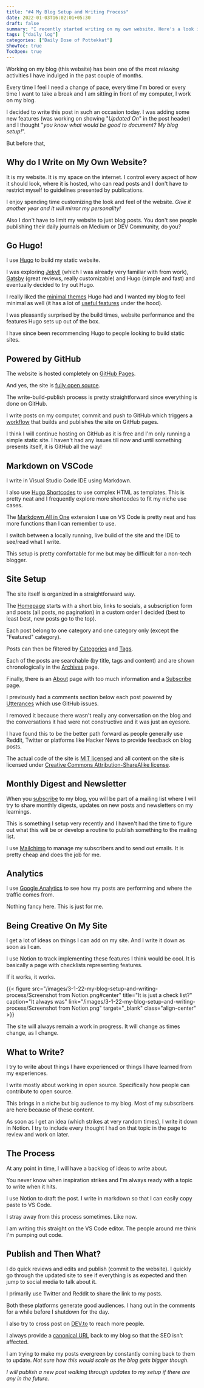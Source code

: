 ```yaml
---
title: "#4 My Blog Setup and Writing Process"
date: 2022-01-03T16:02:01+05:30
draft: false
summary: "I recently started writing on my own website. Here's a look into my setup and the process I follow to write posts."
tags: ["daily log"]
categories: ["Daily Dose of Pottekkat"]
ShowToc: true
TocOpen: true
---
```


Working on my blog (this website) has been one of the most _relaxing_ activities I have indulged in the past couple of months.

Every time I feel I need a change of pace, every time I'm bored or every time I want to take a break and I am sitting in front of my computer, I work on my blog.

I decided to write this post in such an occasion today. I was adding some new features (was working on showing "_Updated On_" in the post header) and I thought "_you know what would be good to document? My blog setup!_".

But before that,

## Why do I Write on My Own Website?

It is my website. It is my space on the internet. I control every aspect of how it should look, where it is hosted, who can read posts and I don't have to restrict myself to guidelines presented by publications.

I enjoy spending time customizing the look and feel of the website. _Give it another year and it will mirror my personality!_

Also I don't have to limit my website to just blog posts. You don't see people publishing their daily journals on Medium or DEV Community, do you?

## Go Hugo!

I use [Hugo](https://gohugo.io/) to build my static website.

I was exploring [Jekyll](https://jekyllrb.com/) (which I was already very familiar with from work), [Gatsby](https://www.gatsbyjs.com/) (great reviews, really customizable) and Hugo (simple and fast) and eventually decided to try out Hugo.

I really liked the [minimal themes](https://themes.gohugo.io/tags/minimal/) Hugo had and I wanted my blog to feel minimal as well (it has a lot of [useful features](https://github.com/pottekkat/personal-website#new-features) under the hood).

I was pleasantly surprised by the build times, website performance and the features Hugo sets up out of the box.

I have since been recommending Hugo to people looking to build static sites.

## Powered by GitHub

The website is hosted completely on [GitHub Pages](https://pages.github.com/).

And yes, the site is [fully open source](https://github.com/pottekkat/personal-website).

The write-build-publish process is pretty straightforward since everything is done on GitHub.

I write posts on my computer, commit and push to GitHub which triggers a [workflow](https://github.com/pottekkat/personal-website/blob/hugo/.github/workflows/gh-pages.yml) that builds and publishes the site on GitHub pages.

I think I will continue hosting on GitHub as it is free and I'm only running a simple static site. I haven't had any issues till now and until something presents itself, it is GitHub all the way!

## Markdown on VSCode

I write in Visual Studio Code IDE using Markdown.

I also use [Hugo Shortcodes](https://gohugo.io/content-management/shortcodes/) to use complex HTML as templates. This is pretty neat and I frequently explore more shortcodes to fit my niche use cases.

The [Markdown All in One](https://marketplace.visualstudio.com/items?itemName=yzhang.markdown-all-in-one) extension I use on VS Code is pretty neat and has more functions than I can remember to use.

I switch between a locally running, live build of the site and the IDE to see/read what I write.

This setup is pretty comfortable for me but may be difficult for a non-tech blogger.

## Site Setup

The site itself is organized in a straightforward way.

The [Homepage](/) starts with a short bio, links to socials, a subscription form and posts (all posts, no pagination) in a custom order I decided (best to least best, new posts go to the top).

Each post belong to one category and one category only (except the "Featured" category).

Posts can then be filtered by [Categories](/categories) and [Tags](/tags).

Each of the posts are searchable (by title, tags and content) and are shown chronologically in the [Archives](/archives) page.

Finally, there is an [About](/about) page with too much information and a [Subscribe](/subscribe) page.

I previously had a comments section below each post powered by [Utterances](https://utteranc.es/) which use GitHub issues.

I removed it because there wasn't really any conversation on the blog and the conversations it had were not constructive and it was just an eyesore.

I have found this to be the better path forward as people generally use Reddit, Twitter or platforms like Hacker News to provide feedback on blog posts.

The actual code of the site is [MIT licensed](https://github.com/pottekkat/personal-website/blob/hugo/LICENSE) and all content on the site is licensed under [Creative Commons Attribution-ShareAlike license](https://creativecommons.org/licenses/by-sa/4.0/).

## Monthly Digest and Newsletter

When you [subscribe](/subscribe) to my blog, you will be part of a mailing list where I will try to share monthly digests, updates on new posts and newsletters on my learnings.

This is something I setup very recently and I haven't had the time to figure out what this will be or develop a routine to publish something to the mailing list.

I use [Mailchimp](https://mailchimp.com/) to manage my subscribers and to send out emails. It is pretty cheap and does the job for me.

## Analytics

I use [Google Analytics](https://marketingplatform.google.com/about/analytics/) to see how my posts are performing and where the traffic comes from.

Nothing fancy here. This is just for me.

## Being Creative On My Site

I get a lot of ideas on things I can add on my site. And I write it down as soon as I can.

I use Notion to track implementing these features I think would be cool. It is basically a page with checklists representing features.

If it works, it works.

{{< figure src="/images/3-1-22-my-blog-setup-and-writing-process/Screenshot from Notion.png#center" title="It is just a check list?" caption="It always was" link="/images/3-1-22-my-blog-setup-and-writing-process/Screenshot from Notion.png" target="_blank" class="align-center" >}}

The site will always remain a work in progress. It will change as times change, as I change.

## What to Write?

I try to write about things I have experienced or things I have learned from my experiences.

I write mostly about working in open source. Specifically how people can contribute to open source.

This brings in a niche but big audience to my blog. Most of my subscribers are here because of these content.

As soon as I get an idea (which strikes at very random times), I write it down in Notion. I try to include every thought I had on that topic in the page to review and work on later.

## The Process

At any point in time, I will have a backlog of ideas to write about.

You never know when inspiration strikes and I'm always ready with a topic to write when it hits.

I use Notion to draft the post. I write in markdown so that I can easily copy paste to VS Code.

I stray away from this process sometimes. Like now.

I am writing this straight on the VS Code editor. The people around me think I'm pumping out code.

## Publish and Then What?

I do quick reviews and edits and publish (commit to the website). I quickly go through the updated site to see if everything is as expected and then jump to social media to talk about it.

I primarily use Twitter and Reddit to share the link to my posts.

Both these platforms generate good audiences. I hang out in the comments for a while before I shutdown for the day.

I also try to cross post on [DEV.to](https://dev.to/) to reach more people.

I always provide a [canonical URL](https://developers.google.com/search/docs/advanced/crawling/consolidate-duplicate-urls#:~:text=Canonical%20URL%3A%20A%20canonical%20URL,Google%20chooses%20one%20as%20canonical.) back to my blog so that the SEO isn't affected.

I am trying to make my posts evergreen by constantly coming back to them to update. _Not sure how this would scale as the blog gets bigger though_.

_I will publish a new post walking through updates to my setup if there are any in the future._
